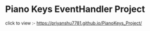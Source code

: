 # Piano Keys EventHandler Project

click to view :- https://priyanshu7781.github.io/PianoKeys_Project/
